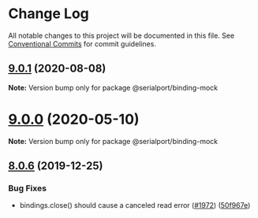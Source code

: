 # Change Log

All notable changes to this project will be documented in this file.
See [Conventional Commits](https://conventionalcommits.org) for commit guidelines.

## [9.0.1](https://github.com/serialport/node-serialport/compare/v9.0.0...v9.0.1) (2020-08-08)

**Note:** Version bump only for package @serialport/binding-mock





# [9.0.0](https://github.com/serialport/node-serialport/compare/v8.0.8...v9.0.0) (2020-05-10)

**Note:** Version bump only for package @serialport/binding-mock





## [8.0.6](https://github.com/serialport/node-serialport/compare/v8.0.5...v8.0.6) (2019-12-25)


### Bug Fixes

* bindings.close() should cause a canceled read error ([#1972](https://github.com/serialport/node-serialport/issues/1972)) ([50f967e](https://github.com/serialport/node-serialport/commit/50f967e788f362da57d782829712542c8f15f8c8))
